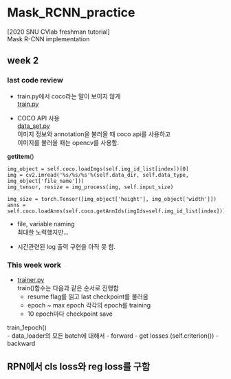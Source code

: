 # Mask_RCNN_practice

[2020 SNU CVlab freshman tutorial]  
Mask R-CNN implementation  


## week 2

### last code review

- train.py에서 coco라는 말이 보이지 않게  
[train.py](./train.py)

- COCO API 사용  
[data_set.py](./data_set/data_set.py)  
이미지 정보와 annotation을 불러올 때 coco api를 사용하고  
이미지를 불러올 때는 opencv를 사용함.  

__getitem__()
```
img_object = self.coco.loadImgs(self.img_id_list[index])[0]
img = cv2.imread('%s/%s/%s'%(self.data_dir, self.data_type, img_object['file_name']))
img_tensor, resize = img_process(img, self.input_size)

img_size = torch.Tensor([img_object['height'], img_object['width']])
anns = self.coco.loadAnns(self.coco.getAnnIds(imgIds=self.img_id_list[index]))
```

- file, variable naming  
최대한 노력했지만...  

- 시간관련된 log 출력 구현을 아직 못 함.  

### This week work
- [trainer.py](./trainer/trainer.py)  
train()함수는 다음과 같은 순서로 진행함  
    - resume flag를 읽고 last checkpoint를 불러옴
    - epoch ~ max epoch 각각의 epoch를 training
    - 10 epoch마다 checkpoint save

train_1epoch()  
    - data_loader의 모든 batch에 대해서
        - forward
        - get losses (self.criterion())
        - backward

RPN에서 cls loss와 reg loss를 구함  
- 
